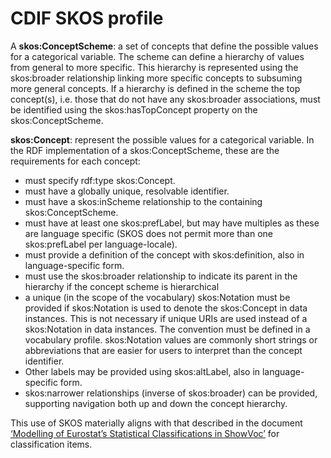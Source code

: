 # CDIF SKOS profile

A **skos:ConceptScheme**: a set of concepts that define the possible values for a categorical variable. The scheme can define a hierarchy of values from general to more specific. This hierarchy is represented using the skos:broader relationship linking more specific concepts to subsuming more general concepts. If a hierarchy is defined in the scheme the top concept(s), i.e. those that do not have any skos:broader associations, must be identified using the skos:hasTopConcept property on the skos:ConceptScheme.

**skos:Concept**: represent the possible values for a categorical variable. In the RDF implementation of a skos:ConceptScheme, these are the requirements for each concept:
- must specify rdf:type skos:Concept.
- must have a globally unique, resolvable identifier.
- must have a skos:inScheme relationship to the containing skos:ConceptScheme.
- must have at least one skos:prefLabel, but may have multiples as these are language specific (SKOS does not permit more than one skos:prefLabel per language-locale).
- must provide a definition of the concept with skos:definition, also in language-specific form.
- must use the skos:broader relationship to indicate its parent in the hierarchy if the concept scheme is hierarchical 
- a unique (in the scope of the vocabulary) skos:Notation must be provided if skos:Notation is used to denote the skos:Concept in data instances. This is not necessary if unique URIs are used instead of a skos:Notation in data instances. The convention must be defined in a vocabulary profile. skos:Notation values are commonly short strings or abbreviations that are easier for users to interpret than the concept identifier.
- Other labels may be provided using skos:altLabel, also in language-specific form.
- skos:narrower relationships (inverse of skos:broader) can be provided, supporting navigation both up and down the concept hierarchy.


This use of SKOS materially aligns with that described in the document [‘Modelling of Eurostat’s Statistical
Classifications in ShowVoc’](https://cros.ec.europa.eu/book-page/modeling-eurostats-statistical-classifications-showvoc) for classification items.
